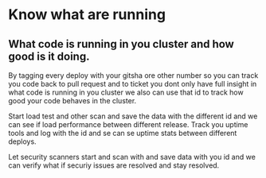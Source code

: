 # Know what are running 


## What code is running in you cluster and how good is it doing.

By tagging every deploy with your gitsha ore other number so you can track you code back to pull request and to ticket you dont only have full insight in what code is running in you cluster we also can use that id to track how good your code behaves in the cluster.

Start load test and other scan and save the data with the different id and we can see if load performance between different release.
Track you uptime tools and log with the id and se can se uptime stats between different deploys.

Let security scanners start and scan with and save data with you id and we can verify what if securiy issues are resolved and stay resolved.
